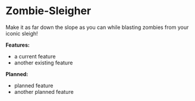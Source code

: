 # Zombie-Sleigher

Make it as far down the slope as you can while blasting zombies from your iconic sleigh!

**Features:**
- a current feature
- another existing feature

**Planned:**
- planned feature
- another planned feature
